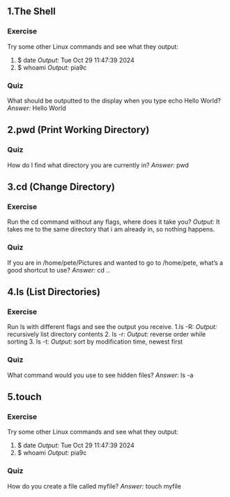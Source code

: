 ## 1.The Shell
### Exercise
Try some other Linux commands and see what they output:
1. $ date
*Output:* Tue Oct 29 11:47:39     2024
2. $ whoami
*Output:* pia9c
### Quiz
What should be outputted to the display when you type echo Hello World?
*Answer:* Hello World

## 2.pwd (Print Working Directory)
### Quiz
How do I find what directory you are currently in?
*Answer:* pwd

## 3.cd (Change Directory)
### Exercise
Run the cd command without any flags, where does it take you?
*Output:* It takes me to the same directory that i am already in, so nothing happens.
### Quiz
If you are in /home/pete/Pictures and wanted to go to /home/pete, what’s a good shortcut to use?
*Answer:* cd ..

## 4.ls (List Directories)
### Exercise
Run ls with different flags and see the output you receive.
1.ls -R:
*Output:* recursively list directory contents
2. ls -r:
*Output:* reverse order while sorting
3. ls -t:
*Output:* sort by modification time, newest first
### Quiz
What command would you use to see hidden files?
*Answer:* ls -a

## 5.touch
### Exercise
Try some other Linux commands and see what they output:
1. $ date
*Output:* Tue Oct 29 11:47:39     2024
2. $ whoami
*Output:* pia9c
### Quiz
How do you create a file called myfile?
*Answer:* touch myfile
